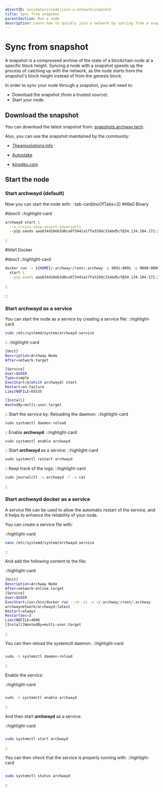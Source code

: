 ```yaml
---
objectID: validators|node|join-a-network|snapshot
title: Sync from snapshot
parentSection: Run a node
description: Learn how to quickly join a network by syncing from a snapshot.
---
```


# Sync from snapshot
A snapshot is a compressed archive of the state of a blockchain node at a specific block height. Syncing a node with a snapshot speeds up the process of catching up with the network, as the node starts from the snapshot's block height instead of from the genesis block.


In order to sync your node through a snapshot, you will need to:
- Download the snapshot (from a trusted source).
- Start your node.

## Download the snapshot
You can download the latest snapshot from:
<a href="https://snapshots.archway.tech" target="_blank">snapshots.archway.tech</a>.

Also, you can use the snapshot maintained by the community:

- <a href="https://www.theamsolutions.info/archway-constantine" target="_blank">Theamsolutions.info</a>

- <a href="https://autostake.com/networks/testnets/archway/#services" target="_blank">Autostake</a>

- <a href="https://services.kjnodes.com/home/testnet/archway/snapshot" target="_blank">kjnodes.com</a>




## Start the node

### Start archwayd (default)

Now you can start the node with:
::tab-card{noOfTabs=2}
#title0
Binary

#desc0
::highlight-card

```bash
archwayd start \
  --x-crisis-skip-assert-invariants
  --p2p.seeds aaa634d10eb2d0ca973441a17fa329dc33ebd5cf@34.134.104.171:26656 --unsafe-skip-upgrades 1492500
```
::
<!-- --unsafe-skip-upgrades 187340 -->
#title1
Docker

#desc1
::highlight-card

```bash
docker run -v ${HOME}/.archway:/root/.archway -p 9091:9091 -p 9090:9090 -p 26656:26656 -p 26657:26657 -p 1317:1317 docker.io/archwaynetwork/archwayd:constantine \
  start \
  --p2p.seeds aaa634d10eb2d0ca973441a17fa329dc33ebd5cf@34.134.104.171:26656 --unsafe-skip-upgrades 1492500
```

::

::

### Start archwayd as a service

You can start the node as a service by creating a service file:
::highlight-card

```bash
sudo /etc/systemd/system/archwayd.service

```

::
::highlight-card

```bash
[Unit]
Description=Archway Node
After=network.target

[Service]
User=$USER
Type=simple
ExecStart=$(which archwayd) start
Restart=on-failure
LimitNOFILE=65535

[Install]
WantedBy=multi-user.target

```

::
Start the service by:
Reloading the daemon:
::highlight-card

```bash
sudo systemctl daemon-reload

```

::
Enable **archwayd**:
::highlight-card

```bash
sudo systemctl enable archwayd
```

::
Start **archwayd** as a service:
::highlight-card

```bash
sudo systemctl restart archwayd
```

::
Keep track of the logs:
::highlight-card

```bash
sudo journalctl -u archwayd -f -o cat
```

::


### Start archwayd docker as a service

A service file can be used to allow the automatic restart of the service, and it helps to enhance the reliability of your node.

You can create a service file with:

::highlight-card

```bash
nano /etc/systemd/system/archwayd.service

```

::




And add the following content to the file:

::highlight-card

```bash
[Unit]
Description=Archway Node
After=network-online.target
[Service]
User=$USER
ExecStart=/usr/bin/docker run --rm -it -v ~/.archway:/root/.archway
archwaynetwork/archwayd:latest
Restart=always
RestartSec=3
LimitNOFILE=4096
[Install]WantedBy=multi-user.target
```

::

You can then reload the systemctl daemon:
::highlight-card

```bash

sudo -S systemctl daemon-reload
```

::

Enable the  service:

::highlight-card

```bash

sudo -S systemctl enable archwayd
```

::

And then start **archwayd** as a service:

::highlight-card

```bash

sudo systemctl start archwayd
```

::


You can then check that the service is properly running with:
::highlight-card

```bash

sudo systemctl status archwayd
```

::

